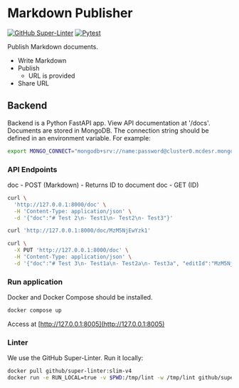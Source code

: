 # Markdown Publisher

[![GitHub Super-Linter](https://github.com/costa365/MarkdownPub/actions/workflows/lint.yml/badge.svg)](https://github.com/marketplace/actions/super-linter)
[![Pytest](https://github.com/costa365/MarkdownPub/actions/workflows/tests.yml/badge.svg)](https://github.com/marketplace/actions/run-pytest)


Publish Markdown documents.

- Write Markdown
- Publish
  - URL is provided
- Share URL

## Backend

Backend is a Python FastAPI app. View API documentation at '/docs'. Documents are stored in MongoDB. The connection string should be defined in an environment variable. For example:

```bash
export MONGO_CONNECT="mongodb+srv://name:password@cluster0.mcdesr.mongodb.net/?retryWrites=true&w=majority"
```

### API Endpoints

doc - POST (Markdown) - Returns ID to document
doc - GET (ID)

```bash
curl \
  'http://127.0.0.1:8000/doc' \
  -H 'Content-Type: application/json' \
  -d '{"doc":"# Test 2\n- Test1\n- Test2\n- Test3"}'
```

```bash
curl 'http://127.0.0.1:8000/doc/MzM5NjEwYzk1'
```

```bash
curl \
  -X PUT 'http://127.0.0.1:8000/doc' \
  -H 'Content-Type: application/json' \
  -d '{"doc":"# Test 3\n- Test1a\n- Test2a\n- Test3a", "editId":"MzM5NjEwYzk1"}'
```

### Run application

Docker and Docker Compose should be installed.

```bash
docker compose up
```

Access at [http://127.0.0.1:8005](http://127.0.0.1:8005)


### Linter

We use the GitHub Super-Linter. Run it locally:

```bash
docker pull github/super-linter:slim-v4
docker run -e RUN_LOCAL=true -v $PWD:/tmp/lint -w /tmp/lint github/super-linter
```
